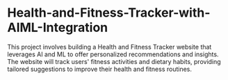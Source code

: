 # Health-and-Fitness-Tracker-with-AIML-Integration
This project involves building a Health and Fitness Tracker website that leverages AI and ML to offer personalized recommendations and insights. The website will track users' fitness activities and dietary habits, providing tailored suggestions to improve their health and fitness routines.
